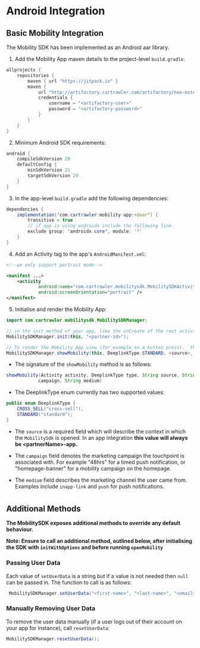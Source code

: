 # Android Integration

## Basic Mobility Integration

The Mobility SDK has been implemented as an Android aar library.

1. Add the Mobility App maven details to the project-level `build.gradle`.

```java
allprojects {
    repositories {
        maven { url "https://jitpack.io" }
        maven {
            url "http://artifactory.cartrawler.com/artifactory/neo-external"
            credentials {
                username = "<artifactory-user>"
                password = "<artifactory-password>"
            }
        }
    }
}
```

2. Minimum Android SDK requirements:

```java
android {
    compileSdkVersion 29
    defaultConfig {
        minSdkVersion 21
        targetSdkVersion 29
    }
}
```

3. In the app-level `build.gradle` add the following dependencies:

```java
dependencies {
    implementation('com.cartrawler:mobility-app:+@aar') {
        transitive = true
        // if app is using androidx include the following line.
        exclude group: 'androidx.core', module: '*'
    }
}
```

4. Add an Activity tag to the app's `AndroidManifest.xml`:

```xml
<!--we only support portrait mode-->

<manifest ...>
    <activity
            android:name="com.cartrawler.mobilitysdk.MobilitySDKActivity"
            android:screenOrientation="portrait" />
</manifest>
```

5. Initialise and render the Mobility App:

```java
import com.cartrawler.mobilitysdk.MobilitySDKManager;

// in the init method of your app, like the onCreate of the root activity. `this` should be an Android Activity.
MobilitySDKManager.init(this, "<partner-id>");

// To render the Mobility App view (for example on a button press). `this` should be an Android Activity.
MobilitySDKManager.showMobility(this, DeeplinkType.STANDARD, <source>, <campaign>, <medium>);
```

- The signature of the `showMobility` method is as follows:

```java
showMobility(Activity activity, DeeplinkType type, String source, String
            campaign, String medium)
```

- The DeeplinkType enum currently has two supported values:

```java
public enum DeeplinkType {
    CROSS_SELL("cross-sell"),
    STANDARD("standard");
}
```

- The `source` is a required field which will describe the context in which the `MobilitySdk` is opened.
  In an app integration **this value will always be \<partnerName\>-app.**

- The `campaign` field denotes the marketing campaign the touchpoint is associated with. For example "48hrs" for a timed push notification, or "homepage-banner" for a mobility campaign on the homepage.

- The `medium` field describes the marketing channel the user came from. Examples include `inapp-link` and `push` for push notifications.

#

## Additional Methods

<b>The MobilitySDK exposes additional methods to override any default behaviour.

Note: Ensure to call an additional method, outlined below, after initialising the SDK with `initWithOptions` and before running `openMobility`</b>

### Passing User Data

Each value of `setUserData` is a string but if a value is not needed then `null` can be passed in. The function to call is as follows:

```java
 MobilitySDKManager.setUserData("<first-name>", "<last-name>", "<email>", "<mobile-number>");
```

### Manually Removing User Data

To remove the user data manually (if a user logs out of their account on your app for instance), call `resetUserData`:

```java
MobilitySDKManager.resetUserData();
```

